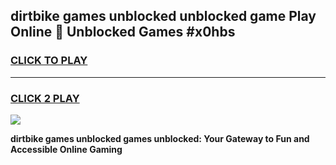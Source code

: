 
## dirtbike games unblocked unblocked game Play Online 👋 Unblocked Games #x0hbs
<h3>
<a href="https://premium.freeplayer.one?title=dirtbike_games_unblocked&ref=21F">CLICK TO PLAY</a></h3>
<hr>

<h3>
<a href="https://premium.freeplayer.one?title=dirtbike_games_unblocked&ref=21F">CLICK 2 PLAY</a>
  
</h3>

<a href="https://premium.freeplayer.one?title=dirtbike_games_unblocked&ref=21F/"><img src="https://clearcache.store/games.png"></a>


**dirtbike games unblocked games unblocked: Your Gateway to Fun and Accessible Online Gaming**
